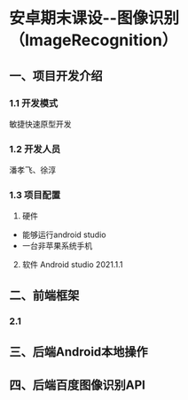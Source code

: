 # 安卓期末课设--图像识别（ImageRecognition）
## 一、项目开发介绍
### 1.1 开发模式
敏捷快速原型开发
### 1.2 开发人员
潘孝飞、徐淳
### 1.3 项目配置
1. 硬件
- 能够运行android studio 
- 一台非苹果系统手机   
   
2. 软件
Android studio 2021.1.1

## 二、前端框架
### 2.1  


## 三、后端Android本地操作

## 四、后端百度图像识别API

